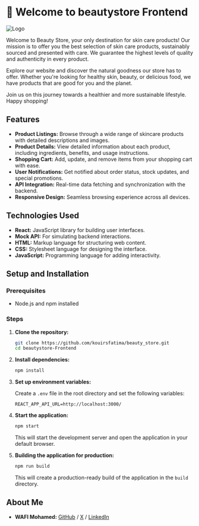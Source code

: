 # 🦋 Welcome to beautystore Frontend

![Logo](../../fati/beauty_store/logo2.png)

Welcome to Beauty Store, your only destination for skin care products! Our mission is to offer you the best selection of skin care products, sustainably sourced and presented with care. We guarantee the highest levels of quality and authenticity in every product.

Explore our website and discover the natural goodness our store has to offer. Whether you're looking for healthy skin, beauty, or delicious food, we have products that are good for you and the planet.

Join us on this journey towards a healthier and more sustainable lifestyle. Happy shopping!

## Features

- **Product Listings:** Browse through a wide range of skincare products with detailed descriptions and images.
- **Product Details:** View detailed information about each product, including ingredients, benefits, and usage instructions.
- **Shopping Cart:** Add, update, and remove items from your shopping cart with ease.
- **User Notifications:** Get notified about order status, stock updates, and special promotions.
- **API Integration:** Real-time data fetching and synchronization with the backend.
- **Responsive Design:** Seamless browsing experience across all devices.

## Technologies Used

- **React:** JavaScript library for building user interfaces.
- **Mock API:** For simulating backend interactions.
- **HTML:** Markup language for structuring web content.
- **CSS:** Stylesheet language for designing the interface.
- **JavaScript:** Programming language for adding interactivity.

## Setup and Installation

### Prerequisites

- Node.js and npm installed

### Steps

1. **Clone the repository:**

    ```bash
    git clone https://github.com/kouirsfatima/beauty_store.git
    cd beautystore-Frontend
    ```

2. **Install dependencies:**

    ```bash
    npm install
    ```

3. **Set up environment variables:**

    Create a `.env` file in the root directory and set the following variables:

    ```env
    REACT_APP_API_URL=http://localhost:3000/
    ```

4. **Start the application:**

    ```bash
    npm start
    ```

    This will start the development server and open the application in your default browser.

5. **Building the application for production:**

    ```bash
    npm run build
    ```

    This will create a production-ready build of the application in the `build` directory.


## About Me

- **WAFI Mohamed:** [GitHub](https://github.com/medwf) / [X](https://twitter.com/medwf) / [LinkedIn](https://www.linkedin.com/in/medwf)
